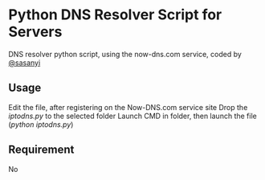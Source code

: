 # Python DNS Resolver Script for Servers
DNS resolver python script, using the now-dns.com service, coded by [@sasanyi](https://www.github.com/sasanyi)

## Usage
Edit the file, after registering on the Now-DNS.com service site
Drop the _iptodns.py_ to the selected folder
Launch CMD in folder, then launch the file (_python iptodns.py_)

## Requirement
No
